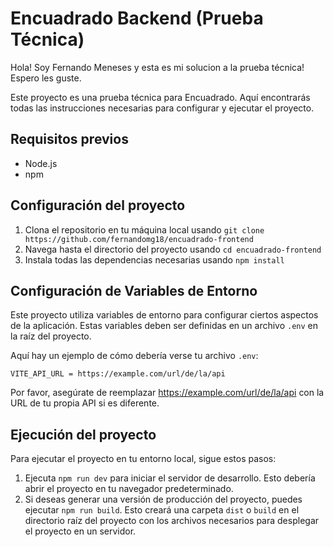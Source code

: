 # Encuadrado Backend (Prueba Técnica)

Hola! Soy Fernando Meneses y esta es mi solucion a la prueba técnica! Espero les guste.

Este proyecto es una prueba técnica para Encuadrado. Aquí encontrarás todas las instrucciones necesarias para configurar y ejecutar el proyecto.

## Requisitos previos

- Node.js
- npm

## Configuración del proyecto

1. Clona el repositorio en tu máquina local usando `git clone https://github.com/fernandomg18/encuadrado-frontend`
2. Navega hasta el directorio del proyecto usando `cd encuadrado-frontend`
3. Instala todas las dependencias necesarias usando `npm install`

## Configuración de Variables de Entorno

Este proyecto utiliza variables de entorno para configurar ciertos aspectos de la aplicación. Estas variables deben ser definidas en un archivo `.env` en la raíz del proyecto.

Aquí hay un ejemplo de cómo debería verse tu archivo `.env`:

```properties
VITE_API_URL = https://example.com/url/de/la/api
```

Por favor, asegúrate de reemplazar https://example.com/url/de/la/api con la URL de tu propia API si es diferente.


## Ejecución del proyecto

Para ejecutar el proyecto en tu entorno local, sigue estos pasos:

1. Ejecuta `npm run dev` para iniciar el servidor de desarrollo. Esto debería abrir el proyecto en tu navegador predeterminado.
2. Si deseas generar una versión de producción del proyecto, puedes ejecutar `npm run build`. Esto creará una carpeta `dist` o `build` en el directorio raíz del proyecto con los archivos necesarios para desplegar el proyecto en un servidor.
